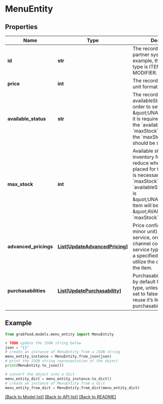 # MenuEntity


## Properties

Name | Type | Description | Notes
------------ | ------------- | ------------- | -------------
**id** | **str** | The record&#39;s ID on the partner system. For example, the item id in case type is ITEM, modifier id is MODIFIER. | [optional] 
**price** | **int** | The record&#39;s price in minor unit format. | [optional] 
**available_status** | **str** | The record&#39;s availableStatus.  Note: In order to set an item as \&quot;UNAVAILABLE\&quot;, it is required to update both the &#x60;availableStatus&#x60; and &#x60;maxStock&#x60; fields, whereby the &#x60;maxStock&#x60; value should be set to 0.  | [optional] 
**max_stock** | **int** | Available stocks under inventory for this item. Auto reduce when there is order placed for this item.  Note: It is necessary to set &#x60;maxStock&#x60; to 0 if the &#x60;availableStatus&#x60; of the item is \&quot;UNAVAILABLE\&quot;. Item will be set to \&quot;AVAILABLE\&quot; if &#x60;maxStock&#x60; &gt; 0.  | [optional] 
**advanced_pricings** | [**List[UpdateAdvancedPricing]**](UpdateAdvancedPricing.md) | Price configuration (in minor unit) for different service, order type and channel combination. If a service type does not have a specified price, it will utilize the default price of the item.  | [optional] 
**purchasabilities** | [**List[UpdatePurchasability]**](UpdatePurchasability.md) | Purchasability is set to true by default for all service type, unless it is explicitly set to false. Modifier will reuse it’s item’s purchasability.  | [optional] 

## Example

```python
from grabfood.models.menu_entity import MenuEntity

# TODO update the JSON string below
json = "{}"
# create an instance of MenuEntity from a JSON string
menu_entity_instance = MenuEntity.from_json(json)
# print the JSON string representation of the object
print(MenuEntity.to_json())

# convert the object into a dict
menu_entity_dict = menu_entity_instance.to_dict()
# create an instance of MenuEntity from a dict
menu_entity_from_dict = MenuEntity.from_dict(menu_entity_dict)
```
[[Back to Model list]](../README.md#documentation-for-models) [[Back to API list]](../README.md#documentation-for-api-endpoints) [[Back to README]](../README.md)



